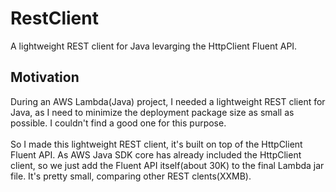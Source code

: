 # RestClient
A lightweight REST client for Java levarging the HttpClient Fluent API.

## Motivation
During an AWS Lambda(Java) project, I needed a lightweight REST client for Java, as I need to minimize the deployment package size as small as possible. I couldn't find a good one for this purpose.<br/><br/>
So I made this lightweight REST client, it's built on top of the HttpClient Fluent API. As AWS Java SDK core has already included the HttpClient client, so we just add the Fluent API itself(about 30K) to the final Lambda jar file. It's pretty small, comparing other REST clents(XXMB).
